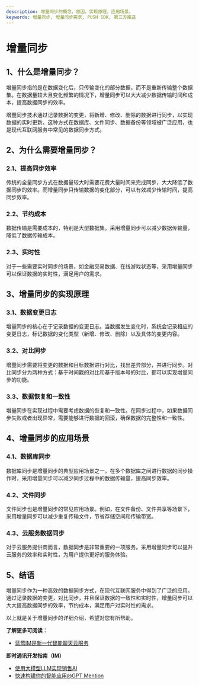 ```yaml
---
description: 增量同步的概念，原因，实现原理，应用场景。
keywords: 增量同步, 增量同步需求, PUSH SDK, 第三方推送
---
```

# 增量同步

## 1、什么是增量同步？

增量同步指的是在数据变化后，只传输变化的部分数据，而不是重新传输整个数据集。在数据量较大且变化频繁的情况下，增量同步可以大大减少数据传输时间和成本，提高数据同步的效率。

增量同步技术通过记录数据的变更，将新增、修改、删除的数据进行同步，以实现数据的实时更新。这种方式在数据库、文件同步、数据备份等领域被广泛应用，也是现代互联网服务中常见的数据同步方式。

## 2、为什么需要增量同步？

### 2.1、提高同步效率

传统的全量同步方式在数据量较大时需要花费大量时间来完成同步，大大降低了数据同步的效率。而增量同步只传输数据的变化部分，可以有效减少传输时间，提高同步效率。

### 2.2、节约成本

数据传输是需要成本的，特别是大型数据集。采用增量同步可以减少数据传输量，降低了数据传输成本。

### 2.3、实时性

对于一些需要实时同步的场景，如金融交易数据、在线游戏状态等，采用增量同步可以保证数据的实时性，满足用户的需求。

## 3、增量同步的实现原理

### 3.1、数据变更日志

增量同步的核心在于记录数据的变更日志。当数据发生变化时，系统会记录相应的变更日志，标记数据的变化类型（新增、修改、删除）以及具体的变更内容。

### 3.2、对比同步

增量同步需要将变更的数据和目标数据进行对比，找出差异部分，并进行同步。对比同步分为两种方式：基于时间戳的对比和基于版本号的对比，都可以实现增量同步的功能。

### 3.3、数据恢复和一致性

增量同步在实现过程中需要考虑数据的恢复和一致性。在同步过程中，如果数据同步失败或者出现异常，需要能够进行数据的回滚，确保数据的完整性和一致性。

## 4、增量同步的应用场景

### 4.1、数据库同步

数据库同步是增量同步的典型应用场景之一。在多个数据库之间进行数据的同步操作时，采用增量同步可以减少同步过程中的数据传输量，提高同步效率。

### 4.2、文件同步

文件同步也是增量同步的常见应用场景。例如，在文件备份、文件共享等场景下，采用增量同步可以减少重复传输文件，节省存储空间和传输带宽。

### 4.3、云服务数据同步

对于云服务提供商而言，数据同步是非常重要的一项服务。采用增量同步可以提升云服务的效率和实时性，为用户提供更好的服务体验。

## 5、结语

增量同步作为一种高效的数据同步方式，在现代互联网服务中得到了广泛的应用。通过记录数据的变更，对比同步，并且保证数据的一致性和实时性，增量同步可以大大提高数据同步的效率，节约成本，满足用户对实时性的需求。

以上就是关于增量同步的详细介绍，希望对您有所帮助。

**了解更多可阅读：**
- [蓝莺IM是新一代智能聊天云服务](https://www.lanyingim.com)

**即时通讯开发指南（IM）**  
- [使用大模型LLM实现销售AI](../articles/product-and-technologies/Implement-Sales-AI-with-Large-Language-Model.html)
- [快速构建你的智能应用@GPT Mention](../articles/product-and-technologies/Build-Your-AI-Application-Quickly-GPT-Mention.html)